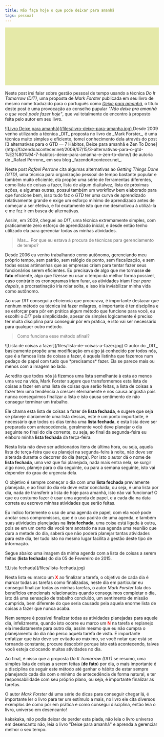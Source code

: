 ```yaml
---
title: Não faça hoje o que pode deixar para amanhã
tags: pessoal
---
```


![Default post image](/files/default-post-image.png)

Neste post irei falar sobre gestão pessoal de tempo usando a técnica _Do It
Tomorrow (DIT)_, uma proposta de _Mark Forster_ publicada em seu livro de mesmo
nome traduzido para o português como [_Deixe para
amanhã_](http://www.skoob.com.br/livro/141300ED157147-deixe-para-amanha), o
título deste post é uma provocação ao conselho pupular _"Não deixe pra amanhã o
que você pode fazer hoje"_, que vai totalmente de encontro à proposto feita
pelo autor em seu livro.

<a href="http://www.skoob.com.br/livro/141300ED157147-deixe-para-amanha" class="float-right">
![Livro Deixe para amanhã](/files/livro-deixe-para-amanha.jpg)
</a>
Desde 2009 venho utilizando a técnica _DIT_ proposta no livro de _Mark
Forster_, é uma técnica muito simples e eficiente, tomei
conhecimento dela através do post [3 alternativas para o GTD — 7 Hábitos, Deixe
para amanhã e Zen To
Done](http://fazendoacontecer.net/2009/07/15/3-alternativas-para-o-gtd-%E2%80%94-7-habitos-deixe-para-amanha-e-zen-to-done/)
de autoria de _Rafael Perrone_ em seu blog _fazendoAcontecer.net_.

Neste post _Rafael Perrone_ cita algumas alternativas ao _Getting Things Done
(GTD)_, uma técnica para organização pessoal de tempo bastante popular e também
muito eficiente, ela propõe uma série de ferramentas diferentes, como lista de
coisas a fazer, lista de algum dia/talvez, lista de próximas ações, e algumas
outras, possui também um workflow bem elaborado para que funcione bem, isso
tudo faz o _GTD_ ter uma curva de aprendizado relativamente grande e exige um
esforço mínimo de aprendizado antes de começar a ser efetiva, e foi exatamente
isto que me desmotivou à utilizá-la e me fez ir em busca de alternativas.

Assim, em 2009, cheguei ao _DIT_, uma técnica extremamente simples, com
praticamente zero esforço de aprendizado inicial, e desde então tenho utilizado
ela para gerenciar todas as minhas atividades.

> Mas... Por que eu estava à procura de técnicas para gerenciamento de tempo? 

Desde 2006 eu venho trabalhando como autônomo, gerenciando meu próprio tempo, sem
patrão, sem relógio de ponto, sem fiscalização, e sem todas essas artimanhas
que as empresas criam para tentar fazer seus funcionários serem eficientes. Eu
precisava de algo que me tornasse **de fato** eficiente, algo que fizesse eu
usar o tempo da melhor forma possível, caso contrário os cronogramas iriam
furar, as atividades iriam ficar _para depois_, a procrastinação iria rolar
solta, e isso iria inviabilizar minha vida como autônomo.

<!--
Falar sobre gestão pessoal de tempo, como organizar atividades
a fazer, como usar agenda, mapa mental para inspirar, ter disciplica
com horário, etc...
-->

Ao usar _DIT_ consegui a eficiencia que procurava, é importante destacar que nenhum método ou técnica
irá fazer milagres, o importante é ter disciplina e se esforçar para pôr em prática algum
método que funcione para você, eu escolhi o _DIT_ pela simplicidade, apesar de simples
logicamente é preciso ter muita disciplina para conseguir pôr em prática, e isto vai ser
necessário para qualquer outro método.

> Como funciona esse método afinal?

<span class='float-left'>
![Lista de coisas a fazer](/files/lista-de-coisas-a-fazer.jpg)
</span>
O autor do _DIT_ basicamente propõe uma modificação em algo
já conhecido por todos nós, que é a famosa lista de coisas a fazer, é aquela
listinha que fazemos num pedaço de papel com tudo que *precisamos* fazer. Ela se parece
mais ou menos com a imagem ao lado.

Acredito que todos nós já fizemos uma lista semelhante à esta ao menos uma vez
na vida, Mark Forster sugere que transformemos esta lista de coisas a fazer em
uma lista de coisas que serão feitas, a lista de coisas a fazer tem uma
tendência a crescer eternamente e nos causa angústia pois nunca conseguimos
finalizar a lista e isto causa sentimento de não consegur terminar um trabalho.

Ele chama esta lista de coisas a fazer de **lista fechada**, e sugere que seja
se planeje diariamente uma lista dessas, este é um ponto importante, é
necessário que todos os dias tenha uma **lista fechada**, e esta lista deve ser
preparada com antescedencia, geralmente você deve planejar o dia seguinte no
final do dia corrente, ou seja, ao final da segunda-feira eu elaboro minha
**lista fechada** da terça-feira.

Nesta lista não deve ser adicionados itens de última hora, ou seja, aquela lista
de terça-feira que eu planejei na segunda-feira à noite, não deve ser alterada
durante o decorrer do dia (terça). Por isto o autor dá o nome de **lista
fechada**, uma vez que foi planejada, nada mais entra nela, se surgir algo
novo, planeje para o dia seguinte, ou para a semana seguinte, isto vai depender do grau
de urgencia dela.

O objetivo é sempre começar o dia com uma **lista fechada** previamente
planejada, e ao final do dia ela deve estar concluída, ou seja, é uma lista por dia, nada
de transferir a lista de hoje para amanhã, isto não vai funcionar! O que eu costumo
fazer é usar uma agenda de papel, e a cada dia na data correta eu escrevo minhas
atividades que serão feitas.

Eu indico fortemente o uso de uma agenda de papel, com ela você pode anotar
seus compromissos, que é o uso padrão de uma agenda, e também suas atividades
planejadas na **lista fechada**, uma coisa está ligada à outra, pois se em um
certo dia você tem anotado na sua agenda uma reunião que dura a metade do dia,
saberá que não poderá planejar tantas atividades para este dia, ter tudo isto
no mesmo lugar facilita a gestão deste tipo de informação.

Segue abaixo uma imagem da minha agenda com a lista de coisas a serem feitas
(**lista fechada**) do dia 05 de Fevereiro de 2015.

<span class='full-width'>
![Lista fechada](/files/lista-fechada.jpg)
</span>

Nesta lista eu marco um <span style='font-size:18; color:red; font-weight:bold;'>X</span>
ao finalizar a tarefa, o objetivo de cada dia é marcar todas as tarefas como
finalizadas, neste dia em particular eu consegui finalizar todas as minhas tarefas,
o autor _Mark Forster_ fala dos benefícios emocionais relacionados quando conseguimos
completar o dia, isto dá uma sensação de trabalho concluído, um sentimento de missão
cumprida, bem diferente do que seria causado pela aquela enorme lista de coisas a
fazer que nunca acaba.

Nem sempre é possível finalizar todas as atividades planejadas para aquele dia,
infelizmente, quando isto ocorre eu marco um <span style='font-size:18;
color:red; font-weight:bold;'>N</span> na tarefa e replanejo ela imediatamente
para outro dia, assim mesmo que eu não cumpra o planejamento do dia não perco
aquela tarefa de vista. É importante enfatizar que isto deve ser evitado ao máximo,
se você notar que está se tornando constante, procure descobrir porque isto está
acontecendo, talves você esteja colocando muitas atividades no dia.

Ao final, é nisso que a proposta _Do It Tomorrow (DIT)_ se resumo, uma simples
lista de coisas a serem feitas (**de fato**) por dia, o mais importante é a
disciplina de seguir este método até ganhar o hábito de estar sempre planejando
cada dia com o mínimo de antecedência de forma natural, e ter responsabilidade
com seu próprio plano, ou seja, é importante finalizar as tarefas.

O autor _Mark Forster_ dá uma série de dicas para conseguir chegar lá, é importante
ler o livro para ter um estímulo a mais, no livro ele cita diversos exemplos
de como pôr em prática e como consegui disciplina, então leia o livro, universo em desencanto!

kakakaka, não podia deixar de perder esta piada, não leia o livro universo em
desencanto não, leia o livro "Deixe para amanhã" e aprenda a gerenciar melhor o
seu tempo.
